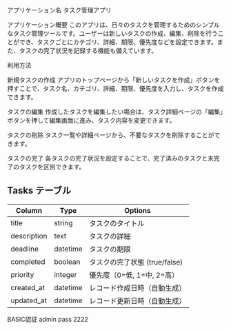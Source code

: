 アプリケーション名
タスク管理アプリ

アプリケーション概要
このアプリは、日々のタスクを管理するためのシンプルなタスク管理ツールです。ユーザーは新しいタスクの作成、編集、削除を行うことができ、タスクごとにカテゴリ、詳細、期限、優先度などを設定できます。また、タスクの完了状況を記録する機能も備えています。

利用方法

新規タスクの作成
アプリのトップページから「新しいタスクを作成」ボタンを押すことで、タスク名、カテゴリ、詳細、期限、優先度を入力し、タスクを作成できます。

タスクの編集
作成したタスクを編集したい場合は、タスク詳細ページの「編集」ボタンを押して編集画面に進み、タスク内容を変更できます。

タスクの削除
タスク一覧や詳細ページから、不要なタスクを削除することができます。

タスクの完了
各タスクの完了状況を設定することで、完了済みのタスクと未完了のタスクを区別できます。


## Tasks テーブル

| Column             | Type   | Options     |
| ------------------ | ------ | ----------- |
|title	             |string	|タスクのタイトル
|description	       |text	  |タスクの詳細
|deadline	           |datetime|	タスクの期限
|completed	         |boolean |	タスクの完了状態 (true/false)
|priority	           |integer |優先度（0=低, 1=中, 2=高）
|created_at	         |datetime|レコード作成日時（自動生成）
|updated_at	         |datetime|レコード更新日時（自動生成）

BASIC認証 admin
pass      2222